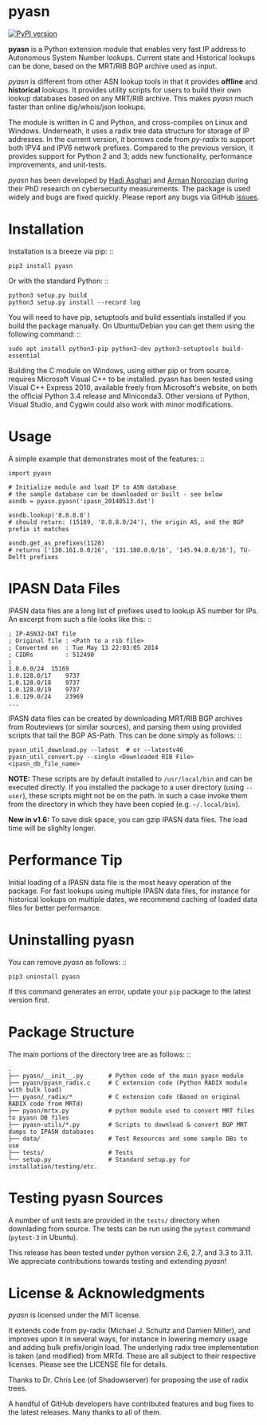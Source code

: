 pyasn
=====

[![PyPI version](https://badge.fury.io/py/pyasn.svg)](https://badge.fury.io/py/pyasn)


**pyasn** is a Python extension module that enables very fast IP address to Autonomous System Number lookups.
Current state and Historical lookups can be done, based on the MRT/RIB BGP archive used as input.

*pyasn* is different from other ASN lookup tools in that it provides **offline** and **historical** lookups.
It provides utility scripts for users to build their own lookup databases based on any MRT/RIB archive.
This makes *pyasn* much faster than online dig/whois/json lookups.

The module is written in C and Python, and cross-compiles on Linux and Windows. Underneath, it uses a radix tree
data structure for storage of IP addresses. In the current version, it borrows code from *py-radix* to support
both IPV4 and IPV6 network prefixes. Compared to the previous version, it provides
support for Python 2 and 3; adds new functionality, performance improvements, and unit-tests.

*pyasn* has been developed by [Hadi Asghari](https://hadiasghari.com) and
[Arman Noroozian](https://anoroozian.nl/) during their PhD research on cybersecurity measurements. The package is used widely and bugs are fixed quickly.  Please report any bugs via GitHub [issues](https://github.com/hadiasghari/pyasn/issues).


Installation
============
Installation is a breeze via pip: ::

    pip3 install pyasn

Or with the standard Python: ::

    python3 setup.py build
    python3 setup.py install --record log

You will need to have pip, setuptools and build essentials installed if you build the package manually. On
Ubuntu/Debian you can get them using the following command: ::

    sudo apt install python3-pip python3-dev python3-setuptools build-essential

Building the C module on Windows, using either pip or from source, requires Microsoft Visual C++ to be installed.
pyasn has been tested using Visual C++ Express 2010, available freely from Microsoft's website, on both the
official Python 3.4 release and Miniconda3. Other versions of Python, Visual Studio, and Cygwin could also work
with minor modifications.



Usage
=====
A simple example that demonstrates most of the features: ::

    import pyasn

    # Initialize module and load IP to ASN database
    # the sample database can be downloaded or built - see below
    asndb = pyasn.pyasn('ipasn_20140513.dat')

    asndb.lookup('8.8.8.8')
    # should return: (15169, '8.8.8.0/24'), the origin AS, and the BGP prefix it matches

    asndb.get_as_prefixes(1128)
    # returns ['130.161.0.0/16', '131.180.0.0/16', '145.94.0.0/16'], TU-Delft prefixes


IPASN Data Files
================
IPASN data files are a long list of prefixes used to lookup AS number for IPs. An excerpt from such a file looks
like this: ::

    ; IP-ASN32-DAT file
    ; Original file : <Path to a rib file>
    ; Converted on  : Tue May 13 22:03:05 2014
    ; CIDRs         : 512490
    ;
    1.0.0.0/24	15169
    1.0.128.0/17	9737
    1.0.128.0/18	9737
    1.0.128.0/19	9737
    1.0.129.0/24	23969
    ...

IPASN data files can be created by downloading MRT/RIB BGP archives from Routeviews (or similar sources),
and parsing them using provided scripts that tail the BGP AS-Path. This can be done simply as follows: ::

    pyasn_util_download.py --latest  # or --latestv46 
    pyasn_util_convert.py --single <Downloaded RIB File> <ipasn_db_file_name>


**NOTE:** These scripts are by default installed to ``/usr/local/bin`` and can be executed directly. If you installed
the package to a user directory (using `--user`), these scripts might not be on the path. In such a case invoke them from 
the directory in which they have been copied (e.g. ``~/.local/bin``).

**New in v1.6:** To save disk space, you can gzip IPASN data files. The load time will be slighlty longer.


Performance Tip
===============
Initial loading of a IPASN data file is the most heavy operation of the package. For fast lookups using multiple
IPASN data files, for instance for historical lookups on multiple dates, we recommend caching of loaded data files
for better performance.


Uninstalling pyasn
==================
You can remove *pyasn* as follows: ::

    pip3 uninstall pyasn


If this command generates an error, update your `pip` package to the latest version first.



Package Structure
=================
The main portions of the directory tree are as follows: ::

    .
    ├── pyasn/__init__.py       # Python code of the main pyasn module
    ├── pyasn/pyasn_radix.c     # C extension code (Python RADIX module with bulk load)
    ├── pyasn/_radix/*          # C extension code (Based on original RADIX code from MRTd)
    ├── pyasn/mrtx.py           # python module used to convert MRT files to pyasn DB files
    ├── pyasn-utils/*.py        # Scripts to download & convert BGP MRT dumps to IPASN databases
    ├── data/                   # Test Resources and some sample DBs to use
    ├── tests/                  # Tests
    └── setup.py                # Standard setup.py for installation/testing/etc.



Testing pyasn Sources
=====================
A number of unit tests are provided in the ``tests/`` directory when downlading from source. The tests can be run using the `pytest` command (`pytest-3` in Ubuntu).  

This release has been tested under python version 2.6, 2.7, and 3.3 to 3.11. We appreciate contributions towards
testing and extending *pyasn*!


License & Acknowledgments
=========================
*pyasn* is licensed under the MIT license.

It extends code from py-radix (Michael J. Schultz and Damien Miller),  and improves upon it in several ways, for
instance in lowering memory usage and adding bulk prefix/origin load. The underlying radix tree implementation is
taken (and modified) from MRTd. These are all subject to their respective licenses.  Please see the LICENSE file
for details.

Thanks to Dr. Chris Lee (of Shadowserver) for proposing the use of radix trees.

A handful of GitHub developers have contributed features and bug fixes to the latest releases.
Many thanks to all of them.
